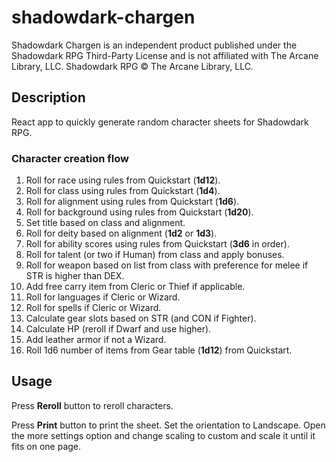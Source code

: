# shadowdark-chargen

Shadowdark Chargen is an independent product published under the
Shadowdark RPG Third-Party License and is not affiliated with The
Arcane Library, LLC. Shadowdark RPG © The Arcane Library, LLC.

## Description

React app to quickly generate random character sheets for Shadowdark RPG.

### Character creation flow

1. Roll for race using rules from Quickstart (**1d12**).
2. Roll for class using rules from Quickstart (**1d4**).
3. Roll for alignment using rules from Quickstart (**1d6**).
4. Roll for background using rules from Quickstart (**1d20**).
5. Set title based on class and alignment.
6. Roll for deity based on alignment (**1d2** or **1d3**).
7. Roll for ability scores using rules from Quickstart (**3d6** in order).
8. Roll for talent (or two if Human) from class and apply bonuses.
9. Roll for weapon based on list from class with preference for melee if STR is higher than DEX.
10. Add free carry item from Cleric or Thief if applicable.
11. Roll for languages if Cleric or Wizard.
12. Roll for spells if Cleric or Wizard.
13. Calculate gear slots based on STR (and CON if Fighter).
14. Calculate HP (reroll if Dwarf and use higher).
15. Add leather armor if not a Wizard.
16. Roll 1d6 number of items from Gear table (**1d12**) from Quickstart.

## Usage

Press **Reroll** button to reroll characters.

Press **Print** button to print the sheet. Set the orientation to Landscape. Open the more settings option and change scaling to custom and scale it until it fits on one page.
